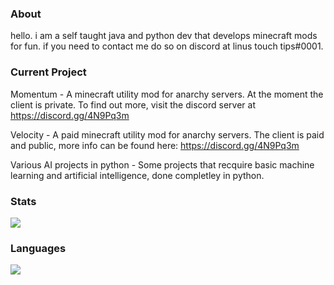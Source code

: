 ### About

hello. i am a self taught java and python dev that develops minecraft mods for fun. if you need to contact me do so on discord at linus touch tips#0001.

### Current Project

Momentum - A minecraft utility mod for anarchy servers. At the moment the client is private. To find out more, visit the discord server at https://discord.gg/4N9Pq3m

Velocity - A paid minecraft utility mod for anarchy servers. The client is paid and public, more info can be found here: https://discord.gg/4N9Pq3m

Various AI projects in python - Some projects that recquire basic machine learning and artificial intelligence, done completley in python.

### Stats

<img align="center" src="https://github-readme-stats.vercel.app/api/?username=linustouchtips&theme=cobalt" />

### Languages

<img align="center" src="https://github-readme-stats.vercel.app/api/top-langs/?username=linustouchtips&theme=cobalt" />
